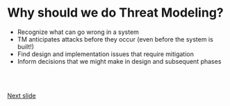 # Why should we do Threat Modeling?

* Recognize what can go wrong in a system
* TM anticipates attacks before they occur (even before the system is built!)
* Find design and implementation issues that require mitigation
* Inform decisions that we might make in design and subsequent phases


<br /><br />

[Next slide](talk_threat_model_who.md)


